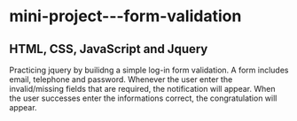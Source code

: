 # mini-project---form-validation

## HTML, CSS, JavaScript and Jquery

Practicing jquery by builidng a simple log-in form validation.
A form includes email, telephone and password.
Whenever the user enter the invalid/missing fields that are required, the notification will appear. 
When the user successes enter the informations correct, the congratulation will appear. 
